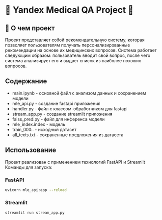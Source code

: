 # 💉 Yandex Medical QA Project 💊
## 🤔 О чем проект
Проект представляет собой рекомендательную систему, которая позволяет пользователям получать персонализированные рекомендации на основе их медицинских вопросов. Система работает следующим образом: пользователь вводит свой вопрос, после чего система анализирует его и выдает список из наиболее похожих вопросов.
## Содержание
- main.ipynb - основной файл с анализом данных и сохранением модели
- mle_api.py - создание fastapi приложения
- handler.py - файл с классом-обработчиком для fastapi
- stream_app.py - создание streamlit приложения
- faiss_pred.py - файл для инференса модели
- mle_index.index - модель
- train_000.. - исходный датасет
- all_texts.txt - сохраненные предложения из датасета
## Использование
Проект реализован с применением технологий FastAPI и Streamlit\
Команды для запуска:
### FastAPI
```sh
uvicorn mle_api:app --reload
```
### Streamlit
```sh
streamlit run stream_app.py
```